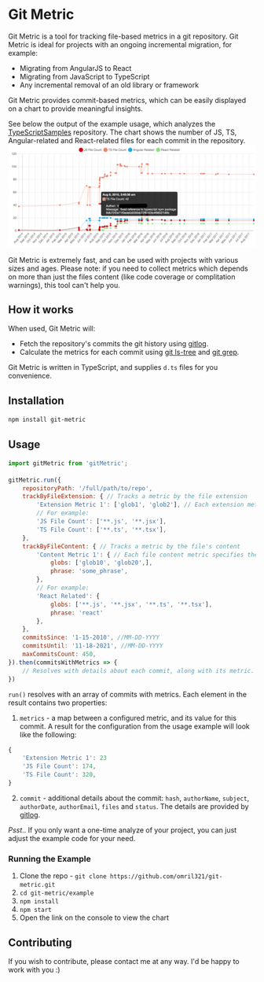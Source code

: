 # Git Metric
Git Metric is a tool for tracking file-based metrics in a git repository. Git Metric is ideal for projects with an ongoing incremental migration, for example:
* Migrating from AngularJS to React
* Migrating from JavaScript to TypeScript
* Any incremental removal of an old library or framework

Git Metric provides commit-based metrics, which can be easily displayed on a chart to provide meaningful insights.

See below the output of the example usage, which analyzes the [TypeScriptSamples](https://github.com/microsoft/TypeScriptSamples) repository. The chart shows the number of  JS, TS, Angular-related and React-related files for each commit in the repository.
![Chart example for TypeScriptSamples](./git-metric-example.png "Chart example for TypeScriptSamples")

Git Metric is extremely fast, and can be used with projects with various sizes and ages.
Please note: if you need to collect metrics which depends on more than just the files content (like code coverage or complitation warnings), this tool can't help you.


## How it works
When used, Git Metric will:
* Fetch the repository's commits the git history using [gitlog](https://www.npmjs.com/package/gitlog).
* Calculate the metrics for each commit using [git ls-tree](https://git-scm.com/docs/git-ls-tree) and [git grep](https://git-scm.com/docs/git-grep).

Git Metric is written in TypeScript, and supplies `d.ts` files for you convenience.

## Installation
```bash
npm install git-metric
```

## Usage
```js
import gitMetric from 'gitMetric';

gitMetric.run({
    repositoryPath: '/full/path/to/repo',
    trackByFileExtension: { // Tracks a metric by the file extension
        'Extension Metric 1': ['glob1', 'glob2'], // Each extension metric secifies the globs to look for
        // For example:
        'JS File Count': ['**.js', '**.jsx'],
        'TS File Count': ['**.ts', '**.tsx'],
    },
    trackByFileContent: { // Tracks a metric by the file's content
        'Content Metric 1': { // Each file content metric specifies the file globs and the phrase to look for in each file:
            globs: ['glob10', 'glob20',],
            phrase: 'some_phrase',
        },
        // For example:
        'React Related': {
            globs: ['**.js', '**.jsx', '**.ts', '**.tsx'],
            phrase: 'react'
        },
    },
    commitsSince: '1-15-2010', //MM-DD-YYYY
    commitsUntil: '11-18-2021', //MM-DD-YYYY
    maxCommitsCount: 450,
}).then(commitsWithMetrics => {
    // Resolves with details about each commit, along with its metric. See below.
})
```

`run()` resolves with an array of commits with metrics. Each element in the result contains two properties:
1. `metrics` - a map between a configured metric, and its value for this commit. A result for the configuration from the usage example will look like the following:
```js
{
    'Extension Metric 1': 23
    'JS File Count': 174,
    'TS File Count': 320,
}
```
2. `commit` - additional details about the commit: `hash`, `authorName`, `subject`, `authorDate`, `authorEmail`, `files` and `status`. The details are provided by [gitlog](https://www.npmjs.com/package/gitlog).


*Psst*.. If you only want a one-time analyze of your project, you can just adjust the example code for your need.

### Running the Example
1. Clone the repo - `git clone https://github.com/omril321/git-metric.git`
2. `cd git-metric/example`
3. `npm install`
4. `npm start`
5. Open the link on the console to view the chart


## Contributing
If you wish to contribute, please contact me at any way. I'd be happy to work with you :)
